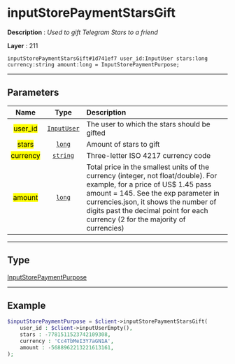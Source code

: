 # inputStorePaymentStarsGift

**Description** : *Used to gift Telegram Stars to a friend*

**Layer** : 211

```tl
inputStorePaymentStarsGift#1d741ef7 user_id:InputUser stars:long currency:string amount:long = InputStorePaymentPurpose;
```

---

## Parameters

| Name | Type | Description |
| :---: | :---: | :--- |
| <mark>user_id</mark> | [`InputUser`](type/InputUser) | The user to which the stars should be gifted |
| <mark>stars</mark> | [`long`](type/long) | Amount of stars to gift |
| <mark>currency</mark> | [`string`](type/string) | Three-letter ISO 4217 currency code |
| <mark>amount</mark> | [`long`](type/long) | Total price in the smallest units of the currency (integer, not float/double). For example, for a price of US$ 1.45 pass amount = 145. See the exp parameter in currencies.json, it shows the number of digits past the decimal point for each currency (2 for the majority of currencies) |

---

## Type

[InputStorePaymentPurpose](type/InputStorePaymentPurpose)

---

## Example

```php
$inputStorePaymentPurpose = $client->inputStorePaymentStarsGift(
	user_id : $client->inputUserEmpty(),
	stars : -7781511523742109308,
	currency : 'Cc4TbMeI3Y7aGN1A',
	amount : -5688962213221613161,
);
```